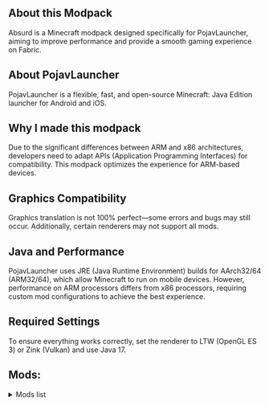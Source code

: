 ## About this Modpack

Absurd is a Minecraft modpack designed specifically for PojavLauncher, aiming to improve performance and provide a smooth gaming experience on Fabric.

## About PojavLauncher

PojavLauncher is a flexible, fast, and open-source Minecraft: Java Edition launcher for Android and iOS.

## Why I made this modpack

Due to the significant differences between ARM and x86 architectures, developers need to adapt APIs (Application Programming Interfaces) for compatibility. This modpack optimizes the experience for ARM-based devices.

## Graphics Compatibility

Graphics translation is not 100% perfect—some errors and bugs may still occur. Additionally, certain renderers may not support all mods.

## Java and Performance

PojavLauncher uses JRE (Java Runtime Environment) builds for AArch32/64 (ARM32/64), which allow Minecraft to run on mobile devices. However, performance on ARM processors differs from x86 processors, requiring custom mod configurations to achieve the best experience.

## Required Settings

To ensure everything works correctly, set the renderer to LTW (OpenGL ES 3) or Zink (Vulkan) and use Java 17.

## Mods:

<details>
<summary>Mods list</summary>
```
AppleSkin
Architectury
BedrockIfy
Better Log4j Config
Chunky
ClickThrough Plus
Cloth Config v8
CompleteConfig
Concurrent Chunk Management Engine
Continuity
Create
Create Fabric Fixes
Create Slice & Dice
Create's Delight
Create: Copycats+
CreateFabric&REIBugFix
CustomSkinLoader
Dark Loading Screen
Early Loading Screen
Enchantment Level Language Patch
Enhanced Block Entities
Entity Model Features
Entity Texture Features
EntityCulling-Fabric
Fabric API
Fabric Language Kotlin
Farmer's Delight
FastAnim
FerriteCore
Fix Keyboard on Linux
Forge Config API Port
Forget Me Chunk
GPU Tape
Indium
Iris
Iris Flywheel Compat
Ksyxis
LazyDFU
Lithium
Memory Leak Fix
Mod Menu
Motion Capture
Packet Fixer
Reese's Sodium Options
Roughly Enough Items
Shulker Box Tooltip
Smooth Boot
Sodium
Sodium Extra
Sodium Occlusion Culling Fix
Starlight
Startup Time
Ugly Scoreboard Fix
Xaero's Minimap
Xaero's World Map
YOSBR
Zume
lazy-language-loader
```
</details>
